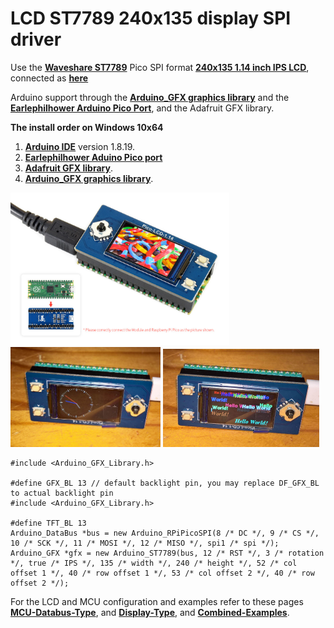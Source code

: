 
# LCD ST7789 240x135 display SPI driver

Use the [**Waveshare ST7789**](https://www.waveshare.com/pico-lcd-1.14.htm) Pico SPI format [**240x135 1.14 inch IPS LCD**](https://www.waveshare.com/wiki/Pico-LCD-1.14), connected as [**here**](images/connections.jpg)

Arduino support through the [**Arduino_GFX graphics library**](https://github.com/moononournation/Arduino_GFX) and the [**Earlephilhower Arduino Pico Port**](https://github.com/earlephilhower/arduino-pico/), and the Adafruit GFX library.

**The install order on Windows 10x64**
1. [**Arduino IDE**](https://www.arduino.cc/en/software) version 1.8.19.
2. [**Earlephilhower Aduino Pico port**](https://github.com/earlephilhower/arduino-pico/)
3. [**Adafruit GFX library**](https://github.com/adafruit/Adafruit-GFX-Library).
4. [**Arduino_GFX graphics library**](https://github.com/moononournation/Arduino_GFX).

<p align="left">
<img src="images/lcd1.jpg" width="350" /> 
<img src="images/lcd-clock.jpg" width="240" /> 
<img src="images/lcd-hellogfx.jpg" width="250" /> 
</p>

```
#include <Arduino_GFX_Library.h>

#define GFX_BL 13 // default backlight pin, you may replace DF_GFX_BL to actual backlight pin
#include <Arduino_GFX_Library.h>

#define TFT_BL 13
Arduino_DataBus *bus = new Arduino_RPiPicoSPI(8 /* DC */, 9 /* CS */, 10 /* SCK */, 11 /* MOSI */, 12 /* MISO */, spi1 /* spi */);
Arduino_GFX *gfx = new Arduino_ST7789(bus, 12 /* RST */, 3 /* rotation */, true /* IPS */, 135 /* width */, 240 /* height */, 52 /* col offset 1 */, 40 /* row offset 1 */, 53 /* col offset 2 */, 40 /* row offset 2 */);

```

For the LCD and MCU configuration and examples refer to these pages [**MCU-Databus-Type**](https://github.com/moononournation/Arduino_GFX/wiki/Data-Bus-Class), and [**Display-Type**](https://github.com/moononournation/Arduino_GFX/wiki/Display-Class), and [**Combined-Examples**](https://github.com/moononournation/Arduino_GFX/wiki/Dev-Device-Declaration).



